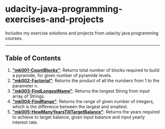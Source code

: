 # udacity-java-programming-exercises-and-projects

Includes my exercise solutions and projects from udacity java programming courses.

---

## Table of Contents

1. **["mk001-CountBlocks"](https://github.com/karakose77/udacity-java-programming-exercises-and-projects/blob/master/mk001-CountBlocks/CountBlocks.java)**: Returns total number of blocks required to build a pyramide, for given number of pyramide levels.
2. **["mk002-Factorial"](https://github.com/karakose77/udacity-java-programming-exercises-and-projects/blob/master/mk002-Factorial/Factorial.java)**: Returns the product of all the numbers from 1 to the parameter n.
3. **["mk003-FindLongestName"](https://github.com/karakose77/udacity-java-programming-exercises-and-projects/blob/master/mk003-FindLongestName/FindLongestName.java)**: Returns the longest String from input array of Strings.
4. **["mk004-FindRange"](https://github.com/karakose77/udacity-java-programming-exercises-and-projects/blob/master/mk004-FindRange/FindRange.java)**: Returns the range of given number of integers, which is the difference between the largest and smallest.
5. **["mk005-HowManyYearsTillTargetBalance"](https://github.com/karakose77/udacity-java-programming-exercises-and-projects/blob/master/mk005-HowManyYearsTillTargetBalance/HowManyYearsTillTargetBalance.java)**: Returns the years required to achieve to target balance, given input balance and input yearly interest rate.